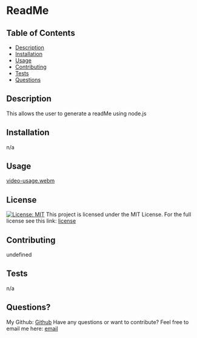 # ReadMe
  ## Table of Contents
  * [Description](#description)
  * [Installation](#installation)
  * [Usage](#usage)
  * [Contributing](#contributing)
  * [Tests](#tests)
  * [Questions](#questions)
  ## Description
  This allows the user to generate a readMe using node.js
  ## Installation
  n/a
  ## Usage

  [video-usage.webm](https://user-images.githubusercontent.com/110785267/190046560-6ddc21d0-a9c3-43af-ade7-8992dbf8dfd7.webm)
  ## License
[![License: MIT](https://img.shields.io/badge/License-MIT-red.svg)](https://opensource.org/licenses/MIT)
This project is licensed under the MIT License. For the full license see this link: [license](https://opensource.org/licenses/MIT)
## Contributing
undefined
## Tests
n/a
## Questions?
My Github: [Github](https://github.com/aveheart)
Have any questions or want to contribute? Feel free to email me here: [email](averi.sherman@gmail.com)
